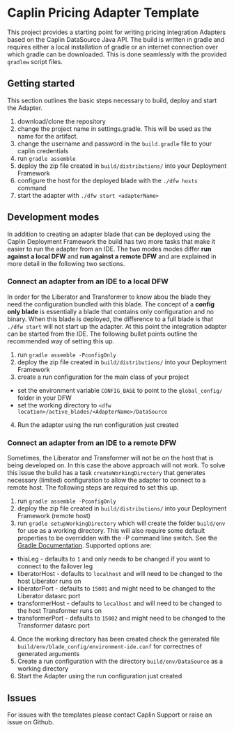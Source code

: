 # Caplin Pricing Adapter Template

This project provides a starting point for writing pricing integration Adapters based on the Caplin DataSource Java API. The build is written in gradle and requires either a local installation of gradle or an internet connection over which gradle can be downloaded. This is done seamlessly with the provided `gradlew` script files.

## Getting started
This section outlines the basic steps necessary to build, deploy and start the Adapter.

1. download/clone the repository
2. change the project name in settings.gradle. This will be used as the name for the artifact.
3. change the username and password in the `build.gradle` file to your caplin credentials
4. run `gradle assemble`
5. deploy the zip file created in `build/distributions/` into your Deployment Framework
6. configure the host for the deployed blade with the `./dfw hosts` command
7. start the adapter with `./dfw start <adapterName>`


## Development modes
In addition to creating an adapter blade that can be deployed using the Caplin Deployment Framework the build has two more tasks that make it easier to run the adapter from an IDE. The two modes modes differ **run against a local DFW** and **run against a remote DFW** and are explained in more detail in the following two sections.

### Connect an adapter from an IDE to a local DFW
In order for the Liberator and Transformer to know abou the blade they need the configuration bundled with this blade. The concept of a **config only blade** is essentially a blade that contains only configuration and no binary. When this blade is deployed, the difference to a full blade is that `./dfw start` will not start up the adapter. At this point the integration adapter can be started from the IDE. The following bullet points outline the recommended way of setting this up.

1. run `gradle assemble -PconfigOnly`
2. deploy the zip file created in `build/distributions/` into your Deployment Framework
3. create a run configuration for the main class of your project
 * set the environment variable `CONFIG_BASE` to point to the `global_config/` folder in your DFW
 * set the working directory to `<dfw location>/active_blades/<AdapterName>/DataSource `
4. Run the adapter using the run configuration just created

### Connect an adapter from an IDE to a remote DFW
Sometimes, the Liberator and Transformer will not be on the host that is being developed on. In this case the above approach will not work. To solve this issue the build has a task `createWorkingDirectory` that generates necessary (limited) configuration to allow the adapter to connect to a remote host. The following steps are required to set this up.

1. run `gradle assemble -PconfigOnly`
2. deploy the zip file created in `build/distributions/` into your Deployment Framework (remote host)
3. run `gradle setupWorkingDirectory` which will create the folder `build/env` for use as a working directory. This will also require some default properties to be overridden with the -P command line switch. See the [Gradle Documentation]( https://docs.gradle.org/current/userguide/build_environment.html#sec:gradle_properties_and_system_properties). Supported options are:
 * thisLeg - defaults to `1` and only needs to be changed if you want to connect to the failover leg
 * liberatorHost - defaults to `localhost` and will need to be changed to the host Liberator runs on
 * liberatorPort - defaults to `15001` and might need to be changed to the Liberator datasrc port
 * transformerHost - defaults to `localhost` and will need to be changed to the host Transformer runs on
 * transformerPort - defaults to `15002` and might need to be changed to the Transformer datasrc port
4. Once the working directory has been created check the generated file `build/env/blade_config/environment-ide.conf` for correctnes of generated arguments
5. Create a run configuration with the directory `build/env/DataSource` as a working directory
6. Start the Adapter using the run configuration just created

## Issues
For issues with the templates please contact Caplin Support or raise an issue on Github.
